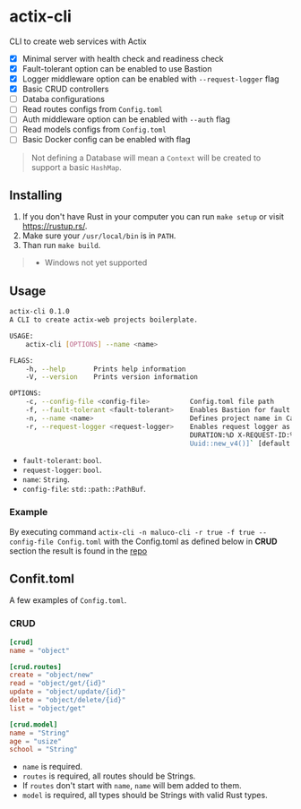 # actix-cli
CLI to create web services with Actix

- [x] Minimal server with health check and readiness check
- [x] Fault-tolerant option can be enabled to use Bastion
- [x] Logger middleware option can be enabled with `--request-logger` flag
- [x] Basic CRUD controllers
- [ ] Databa configurations
- [ ] Read routes configs from `Config.toml`
- [ ] Auth middleware option can be enabled with `--auth` flag
- [ ] Read models configs from `Config.toml`
- [ ] Basic Docker config can be enabled with flag

> Not defining a Database will mean a `Context` will be created to support a basic `HashMap`.
 

## Installing

1. If you don't have Rust in your computer you can run `make setup` or visit https://rustup.rs/.
2. Make sure your `/usr/local/bin` is in `PATH`.
3. Than run `make build`.

> * Windows not yet supported

## Usage

```sh
actix-cli 0.1.0
A CLI to create actix-web projects boilerplate.

USAGE:
    actix-cli [OPTIONS] --name <name>

FLAGS:
    -h, --help       Prints help information
    -V, --version    Prints version information

OPTIONS:
    -c, --config-file <config-file>          Config.toml file path
    -f, --fault-tolerant <fault-tolerant>    Enables Bastion for fault tolerant system [default: true]
    -n, --name <name>                        Defines project name in Cargo.toml
    -r, --request-logger <request-logger>    Enables request logger as `[IP:%a DATETIME:%t REQUEST:\"%r\" STATUS: %s
                                             DURATION:%D X-REQUEST-ID:%{x-request-id}o] and `"[x-request-id:
                                             Uuid::new_v4()]` [default: true]
```

* `fault-tolerant`: `bool`.
* `request-logger`: `bool`.
* `name`: `String`.
* `config-file`: `std::path::PathBuf`.

### Example

By executing command `actix-cli -n maluco-cli -r true -f true --config-file Config.toml` with the Config.toml as defined below in **CRUD** section the result is found in the [repo](https://github.com/web-dev-rust/actix-cli-basic-example)

## Confit.toml

A few examples of `Config.toml`.

### CRUD

```toml
[crud]
name = "object"

[crud.routes]
create = "object/new"
read = "object/get/{id}"
update = "object/update/{id}"
delete = "object/delete/{id}"
list = "object/get"

[crud.model]
name = "String"
age = "usize"
school = "String"
```

* `name` is required.
* `routes` is required, all routes should be Strings.
* If `routes` don't start with `name`, `name` will bem added to them.
* `model` is required, all types should be Strings with valid Rust types.